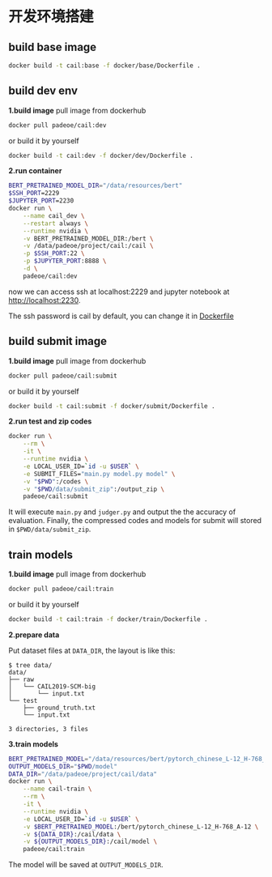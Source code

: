 # 开发环境搭建

## build base image
```bash
docker build -t cail:base -f docker/base/Dockerfile .
```

## build dev env
**1.build image**
pull image from dockerhub
```bash
docker pull padeoe/cail:dev
```
or build it by yourself
```bash
docker build -t cail:dev -f docker/dev/Dockerfile .
```

**2.run container**
```bash
BERT_PRETRAINED_MODEL_DIR="/data/resources/bert"
$SSH_PORT=2229
$JUPYTER_PORT=2230
docker run \
    --name cail_dev \
    --restart always \
    --runtime nvidia \
    -v BERT_PRETRAINED_MODEL_DIR:/bert \
    -v /data/padeoe/project/cail:/cail \
    -p $SSH_PORT:22 \
    -p $JUPYTER_PORT:8888 \
    -d \
    padeoe/cail:dev
```

now we can access ssh at localhost:2229 and jupyter notebook at [http://localhost:2230](http://localhost:2230).

The ssh password is cail by default, you can change it in [Dockerfile](docker/dev/Dockerfile)

## build submit image
**1.build image**
pull image from dockerhub
```bash
docker pull padeoe/cail:submit
```
or build it by yourself
```bash
docker build -t cail:submit -f docker/submit/Dockerfile .
```

**2.run test and zip codes**
```bash
docker run \
    --rm \
    -it \
    --runtime nvidia \
    -e LOCAL_USER_ID=`id -u $USER` \
    -e SUBMIT_FILES="main.py model.py model" \
    -v "$PWD":/codes \
    -v "$PWD/data/submit_zip":/output_zip \
    padeoe/cail:submit
```
It will execute `main.py` and `judger.py` and output the the accuracy of evaluation.
Finally, the compressed codes and models for submit will stored in `$PWD/data/submit_zip`.

## train models
**1.build image**
pull image from dockerhub
```bash
docker pull padeoe/cail:train
```
or build it by yourself
```bash
docker build -t cail:train -f docker/train/Dockerfile .
```

**2.prepare data**

Put dataset files at `DATA_DIR`, the layout is like this:

```console
$ tree data/
data/
├── raw
│   └── CAIL2019-SCM-big
│       └── input.txt
└── test
    ├── ground_truth.txt
    └── input.txt

3 directories, 3 files
```

**3.train models**
```bash
BERT_PRETRAINED_MODEL="/data/resources/bert/pytorch_chinese_L-12_H-768_A-12/"
OUTPUT_MODELS_DIR="$PWD/model"
DATA_DIR="/data/padeoe/project/cail/data"
docker run \
    --name cail-train \
    --rm \
    -it \
    --runtime nvidia \
    -e LOCAL_USER_ID=`id -u $USER` \
    -v $BERT_PRETRAINED_MODEL:/bert/pytorch_chinese_L-12_H-768_A-12 \
    -v ${DATA_DIR}:/cail/data \
    -v ${OUTPUT_MODELS_DIR}:/cail/model \
    padeoe/cail:train
```
The model will be saved at `OUTPUT_MODELS_DIR`.
